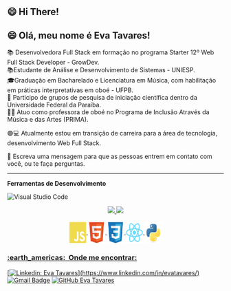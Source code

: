 ## 😄 Hi There!
## 😄 Olá, meu nome é <strong>Eva Tavares</strong>!

📚 Desenvolvedora Full Stack em formação no programa Starter 12º Web Full Stack Developer - GrowDev.<br>
📚Estudante de Análise e Desenvolvimento de Sistemas - UNIESP.<br> 
🎓Graduação em Bacharelado e Licenciatura em Música, com habilitação em práticas interpretativas em oboé - UFPB.<br>
🔬 Participo de grupos de pesquisa de iniciação científica dentro da Universidade Federal da Paraíba.<br> 
👩‍🏫 Atuo como professora de oboé no Programa de Inclusão Através da Música e das Artes (PRIMA).<br> 

🟢💻 Atualmente estou em transição de carreira para a área de tecnologia, desenvolvimento Web Full Stack.

💬 Escreva uma mensagem para que as pessoas entrem em contato com você, ou te faça perguntas.

----
**Ferramentas de Desenvolvimento**

  ![Visual Studio Code](https://img.shields.io/badge/-Visual%20Studio%20Code-333333?style=flat&logo=visual-studio-code&logoColor=007ACC)
  
  
<div align="center">
  <a href="https://github.com/EvaTavares">
  <img height="180em" src="https://github-readme-stats.vercel.app/api?username=EvaTavares&show_icons=true&theme=dracula&include_all_commits=true&count_private=true"/>
  <img height="180em" src="https://github-readme-stats.vercel.app/api/top-langs/?username=EvaTavares&layout=compact&langs_count=7&theme=dracula"/>
</div>  
  
<div style="display: inline_block" align="center"><br>
  <img align="center" alt="Rafa-Js" height="50" width="40" src="https://raw.githubusercontent.com/devicons/devicon/master/icons/javascript/javascript-plain.svg">
  <img align="center" alt="Rafa-HTML" height="50" width="40" src="https://raw.githubusercontent.com/devicons/devicon/master/icons/html5/html5-original.svg">
  <img align="center" alt="Rafa-CSS" height="50" width="40" src="https://raw.githubusercontent.com/devicons/devicon/master/icons/css3/css3-original.svg">
  <img align="center" alt="Rafa-React" height="50" width="40" src="https://raw.githubusercontent.com/devicons/devicon/master/icons/react/react-original.svg">
  <img align="center" alt="Rafa-Python" height="50" width="40" src="https://raw.githubusercontent.com/devicons/devicon/master/icons/python/python-original.svg">
</div>

<h3> :earth_americas: &nbsp;Onde me encontrar: </h3> 

[![Linkedin: Eva Tavares](https://img.shields.io/badge/-EvaTavares-blue?style=flat-square&logo=Linkedin&logoColor=white&link=[(https://www.linkedin.com/in/evatavares/))](https://www.linkedin.com/in/evatavares/)
[![Gmail Badge](https://img.shields.io/badge/-eva.programadora@gmail.com-006bed?style=flat-square&logo=Gmail&logoColor=white&link=mailto:eva.programadora@gmail.com)](mailto:eva.programadora@gmail.com)
[![GitHub Eva Tavares]( https://img.shields.io/github/followers/VanessaSwerts?label=follow&style=social)](https://github.com/EvaTavares)

